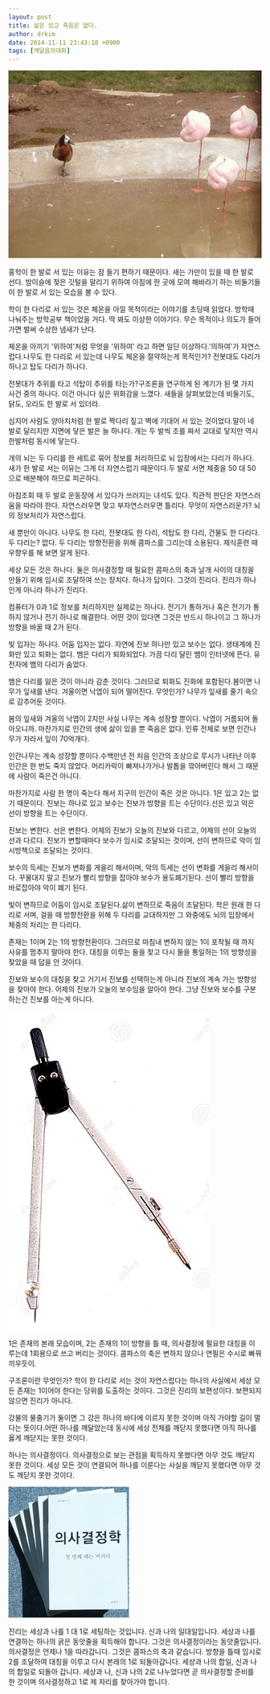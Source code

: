 ```yaml
---
layout: post
title: 삶은 있고 죽음은 없다.
author: drkim
date: 2014-11-11 23:43:18 +0900
tags: [깨달음의대화]
---
```







![](/files/attach/images/198/130/536/11.jpg) 

  


홍학이 한 발로 서 있는 이유는 잠 들기 편하기 때문이다. 새는 가만이 있을 때 한 발로 선다. 밤이슬에 젖은 깃털을 말리기 위하여 아침에 한 곳에 모여 해바라기 하는 비둘기들이 한 발로 서 있는 모습을 볼 수 있다.

  


학이 한 다리로 서 있는 것은 체온을 아낄 목적이라는 이야기를 초딩때 읽었다. 방학때 나눠주는 방학공부 책이었을 거다. 딱 봐도 이상한 이야기다. 무슨 목적이나 의도가 들어가면 벌써 수상한 냄새가 난다.

  


체온을 아끼기 '위하여'처럼 무엇을 '위하여' 라고 하면 일단 이상하다.'의하여'가 자연스럽다.나무도 한 다리로 서 있는데 나무도 체온을 절약하는게 목적인가? 전봇대도 다리가 하나고 탑도 다리가 하나다.

  


전봇대가 추위를 타고 석탑이 추위를 타는가?구조론을 연구하게 된 계기가 된 몇 가지 사건 중의 하나다. 이건 아니다 싶은 위화감을 느꼈다. 새들을 살펴보았는데 비둘기도, 닭도, 오리도 한 발로 서 있더라.

  


심지어 사람도 양아치처럼 한 발로 짝다리 짚고 벽에 기대어 서 있는 것이었다.말이 네 발로 달리지만 지면에 닿은 발은 늘 하나다. 개는 두 발씩 조를 짜서 교대로 닿지만 역시 한발처럼 동시에 닿는다.

  


개의 뇌는 두 다리를 한 세트로 묶어 정보를 처리하므로 뇌 입장에서는 다리가 하나다. 새가 한 발로 서는 이유는 그게 더 자연스럽기 때문이다.두 발로 서면 체중을 50 대 50으로 배분해야 하므로 피곤하다.

  


아침조회 때 두 발로 운동장에 서 있다가 쓰러지는 녀석도 있다. 직관적 판단은 자연스러움을 따라야 한다. 자연스러우면 맞고 부자연스러우면 틀리다. 무엇이 자연스러운가? 뇌의 정보처리가 자연스럽다.

  


새 뿐만이 아니다. 나무도 한 다리, 전봇대도 한 다리, 석탑도 한 다리, 건물도 한 다리다. 두 다리는? 없다. 두 다리는 방향전환을 위해 콤파스를 그리는데 소용된다. 제식훈련 때 우향우를 해 보면 알게 된다.

  


세상 모든 것은 하나다. 둘은 의사결정할 때 필요한 콤파스의 축과 날개 사이의 대칭을 만들기 위해 임시로 조달하여 쓰는 장치다. 하나가 답이다. 그것이 진리다. 진리가 하나인게 아니라 하나가 진리다.

  


컴퓨터가 0과 1로 정보를 처리하지만 실제로는 하나다. 전기가 통하거나 혹은 전기가 통하지 않거나 전기 하나로 해결한다. 어떤 것이 있다면 그것은 반드시 하나이고 그 하나가 방향을 바꿀 때 2가 된다.

  


빛 입자는 하나다. 어둠 입자는 없다. 자연에 진보 하나만 있고 보수는 없다. 생태계에 진화만 있고 퇴화는 없다. 뱀은 다리가 퇴화되었다. 가끔 다리 달린 뱀이 인터넷에 뜬다. 유전자에 뱀의 다리가 숨었다.

  


뱀은 다리를 잃은 것이 아니라 감춘 것이다. 그러므로 퇴화도 진화에 포함된다.봄이면 나무가 잎새를 낸다. 겨울이면 낙엽이 되어 떨어진다. 무엇인가? 나무가 잎새를 줄기 속으로 감추어둔 것이다.

  


봄의 잎새와 겨울의 낙엽이 2지만 사실 나무는 계속 성장할 뿐이다. 낙엽이 거름되어 돌아오니까. 마찬가지로 인간의 생에 삶이 있을 뿐 죽음은 없다. 인류 전체로 보면 인간나무가 자라서 잎이 70억개다.

  


인간나무는 계속 성장할 뿐이다.수백만년 전 처음 인간의 조상으로 루시가 나타난 이후 인간은 한 번도 죽지 않았다. 머리카락이 빠져나가거나 발톱을 깎아버린다 해서 그 때문에 사람이 죽은건 아니다.

  


마찬가지로 사람 한 명이 죽는다 해서 지구의 인간이 죽은 것은 아니다. 1은 있고 2는 없기 때문이다. 진보는 하나로 있고 보수는 진보가 방향을 트는 수단이다.선은 있고 악은 선이 방향을 트는 수단이다.

  


진보는 변한다. 선은 변한다. 어제의 진보가 오늘의 진보와 다르고, 어제의 선이 오늘의 선과 다르다. 진보가 변할때마다 보수가 임시로 조달되는 것이며, 선이 변하므로 악이 임시방책으로 조달되는 것이다.

  


보수의 득세는 진보가 변화를 게을리 해서이며, 악의 득세는 선이 변화를 게을리 해서이다. 꾸물대지 말고 진보가 빨리 방향을 잡아야 보수가 용도폐기된다. 선이 빨리 방향을 바로잡아야 악이 폐기 된다.

  


빛이 변하므로 어둠이 임시로 조달된다.삶이 변하므로 죽음이 조달된다. 학은 원래 한 다리로 서며, 걸을 때 방향전환을 위해 두 다리를 교대하지만 그 와중에도 뇌의 입장에서 체중의 처리는 한 다리다. 

  


존재는 1이며 2는 1의 방향전환이다. 그러므로 마침내 변하지 않는 1이 포착될 때 까지 사유를 멈추지 말아야 한다. 대칭을 이루는 둘을 찾고 다시 둘을 통일하는 1의 방향성을 찾았을 때 답을 안 것이다.  
  


진보와 보수의 대칭을 찾고 거기서 진보를 선택하는게 아니라 진보의 계속 가는 방향성을 찾아야 한다. 어제의 진보가 오늘의 보수임을 알아야 한다. 그냥 진보와 보수를 구분하는건 진보를 아는게 아니다.

  



![](/files/attach/images/198/130/536/10.jpg)   


  


1은 존재의 본래 모습이며, 2는 존재의 1이 방향을 틀 때, 의사결정에 필요한 대칭을 이루는데 1회용으로 쓰고 버리는 것이다. 콤파스의 축은 변하지 않으나 연필은 수시로 빠꿔 끼우듯이.

  


구조론이란 무엇인가? 학이 한 다리로 서는 것이 자연스럽다는 하나의 사실에서 세상 모든 존재는 1이어야 한다는 당위를 도출하는 것이다. 그것은 진리의 보편성이다. 보편되지 않으면 진리가 아니다.

  


강물의 물줄기가 둘이면 그 강은 하나의 바다에 이르지 못한 것이며 아직 가야할 길이 멀다는 뜻이다.어떤 하나를 깨달았는데 동시에 세상 전체를 깨닫지 못했다면 아직 하나를 옳게 깨닫지는 못한 것이다.

  


하나는 의사결정이다. 의사결정으로 보는 관점을 획득하지 못했다면 아무 것도 깨닫지 못한 것이다. 세상 모든 것이 연결되어 하나를 이룬다는 사실을 깨닫지 못했다면 아무 것도 깨닫지 못한 것이다.

  


  



 ![](/files/attach/images/198/130/536/199.JPG) 

  


진리는 세상과 나를 1 대 1로 세팅하는 것입니다. 신과 나의 일대일입니다. 세상과 나를 연결하는 하나의 굵은 동앗줄을 획득해야 합니다. 그것은 의사결정이라는 동앗줄입니다. 의사결정은 언제나 1을 따라갑니다. 그것은 콤파스의 축과 같습니다. 방향을 틀때 임시로 2를 조달하여 대칭을 이루고 다시 본래의 1로 되돌아갑니다. 세상과 나의 합일, 신과 나의 합일로 되돌아 갑니다. 세상과 나, 신과 나의 2로 나누었다면 곧 의사결정할 준비를 한 것이며 의사결정하고 1로 제 자리를 찾아가야 합니다.